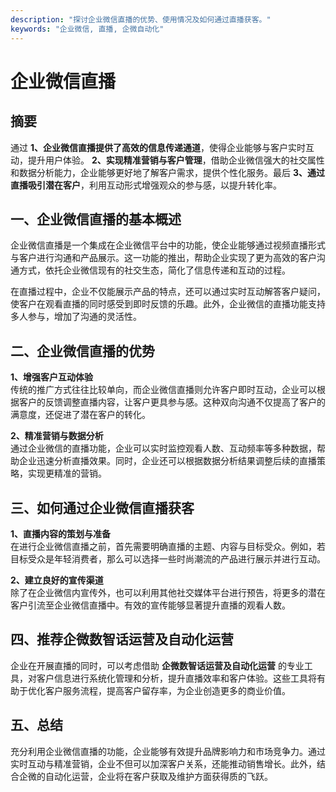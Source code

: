 ```yaml
---
description: "探讨企业微信直播的优势、使用情况及如何通过直播获客。"
keywords: "企业微信, 直播, 企微自动化"
---
```

# 企业微信直播

## 摘要

通过 **1、企业微信直播提供了高效的信息传递通道**，使得企业能够与客户实时互动，提升用户体验。 **2、实现精准营销与客户管理**，借助企业微信强大的社交属性和数据分析能力，企业能够更好地了解客户需求，提供个性化服务。最后 **3、通过直播吸引潜在客户**，利用互动形式增强观众的参与感，以提升转化率。

## 一、企业微信直播的基本概述

企业微信直播是一个集成在企业微信平台中的功能，使企业能够通过视频直播形式与客户进行沟通和产品展示。这一功能的推出，帮助企业实现了更为高效的客户沟通方式，依托企业微信现有的社交生态，简化了信息传递和互动的过程。

在直播过程中，企业不仅能展示产品的特点，还可以通过实时互动解答客户疑问，使客户在观看直播的同时感受到即时反馈的乐趣。此外，企业微信的直播功能支持多人参与，增加了沟通的灵活性。

## 二、企业微信直播的优势

**1、增强客户互动体验**  
传统的推广方式往往比较单向，而企业微信直播则允许客户即时互动，企业可以根据客户的反馈调整直播内容，让客户更具参与感。这种双向沟通不仅提高了客户的满意度，还促进了潜在客户的转化。

**2、精准营销与数据分析**  
通过企业微信的直播功能，企业可以实时监控观看人数、互动频率等多种数据，帮助企业迅速分析直播效果。同时，企业还可以根据数据分析结果调整后续的直播策略，实现更精准的营销。

## 三、如何通过企业微信直播获客

**1、直播内容的策划与准备**  
在进行企业微信直播之前，首先需要明确直播的主题、内容与目标受众。例如，若目标受众是年轻消费者，那么可以选择一些时尚潮流的产品进行展示并进行互动。

**2、建立良好的宣传渠道**  
除了在企业微信内宣传外，也可以利用其他社交媒体平台进行预告，将更多的潜在客户引流至企业微信直播中。有效的宣传能够显著提升直播的观看人数。

## 四、推荐企微数智话运营及自动化运营

企业在开展直播的同时，可以考虑借助 **企微数智话运营及自动化运营** 的专业工具，对客户信息进行系统化管理和分析，提升直播效率和客户体验。这些工具将有助于优化客户服务流程，提高客户留存率，为企业创造更多的商业价值。

## 五、总结

充分利用企业微信直播的功能，企业能够有效提升品牌影响力和市场竞争力。通过实时互动与精准营销，企业不但可以加深客户关系，还能推动销售增长。此外，结合企微的自动化运营，企业将在客户获取及维护方面获得质的飞跃。
